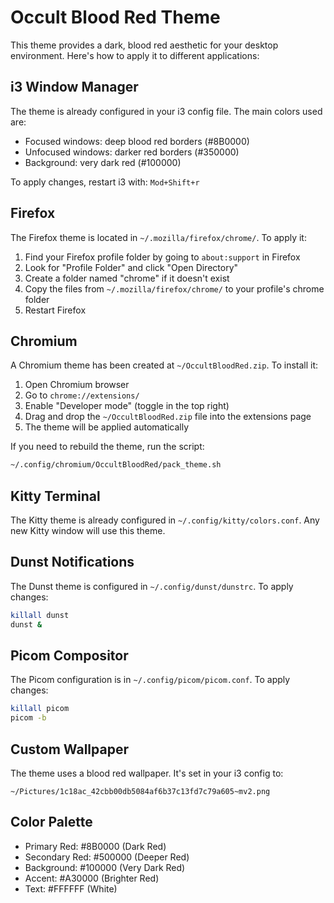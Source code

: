 # Occult Blood Red Theme

This theme provides a dark, blood red aesthetic for your desktop environment. Here's how to apply it to different applications:

## i3 Window Manager
The theme is already configured in your i3 config file. The main colors used are:
- Focused windows: deep blood red borders (#8B0000)
- Unfocused windows: darker red borders (#350000)
- Background: very dark red (#100000)

To apply changes, restart i3 with: `Mod+Shift+r`

## Firefox
The Firefox theme is located in `~/.mozilla/firefox/chrome/`. To apply it:

1. Find your Firefox profile folder by going to `about:support` in Firefox
2. Look for "Profile Folder" and click "Open Directory"
3. Create a folder named "chrome" if it doesn't exist
4. Copy the files from `~/.mozilla/firefox/chrome/` to your profile's chrome folder
5. Restart Firefox

## Chromium
A Chromium theme has been created at `~/OccultBloodRed.zip`. To install it:

1. Open Chromium browser
2. Go to `chrome://extensions/`
3. Enable "Developer mode" (toggle in the top right)
4. Drag and drop the `~/OccultBloodRed.zip` file into the extensions page
5. The theme will be applied automatically

If you need to rebuild the theme, run the script:
```bash
~/.config/chromium/OccultBloodRed/pack_theme.sh
```

## Kitty Terminal
The Kitty theme is already configured in `~/.config/kitty/colors.conf`. Any new Kitty window will use this theme.

## Dunst Notifications
The Dunst theme is configured in `~/.config/dunst/dunstrc`. To apply changes:

```bash
killall dunst
dunst &
```

## Picom Compositor
The Picom configuration is in `~/.config/picom/picom.conf`. To apply changes:

```bash
killall picom
picom -b
```

## Custom Wallpaper
The theme uses a blood red wallpaper. It's set in your i3 config to:
```
~/Pictures/1c18ac_42cbb00db5084af6b37c13fd7c79a605~mv2.png
```

## Color Palette
- Primary Red: #8B0000 (Dark Red)
- Secondary Red: #500000 (Deeper Red)
- Background: #100000 (Very Dark Red)
- Accent: #A30000 (Brighter Red)
- Text: #FFFFFF (White) 